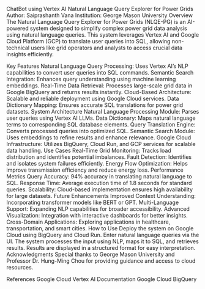 ChatBot using Vertex AI
Natural Language Query Explorer for Power Grids
Author: Saiprashanth Vana
Institution: George Mason University
Overview
The Natural Language Query Explorer for Power Grids (NLQE-PG) is an AI-powered system designed to simplify complex power grid data analysis using natural language queries. This system leverages Vertex AI and Google Cloud Platform (GCP) to translate user queries into SQL, allowing non-technical users like grid operators and analysts to access crucial data insights efficiently.

Key Features
Natural Language Query Processing: Uses Vertex AI’s NLP capabilities to convert user queries into SQL commands.
Semantic Search Integration: Enhances query understanding using machine learning embeddings.
Real-Time Data Retrieval: Processes large-scale grid data in Google BigQuery and returns results instantly.
Cloud-Based Architecture: Scalable and reliable deployment using Google Cloud services.
Data Dictionary Mapping: Ensures accurate SQL translations for power grid datasets.
System Architecture
Natural Language Processing Module: Parses user queries using Vertex AI LLMs.
Data Dictionary: Maps natural language terms to corresponding SQL database elements.
Query Translation Engine: Converts processed queries into optimized SQL.
Semantic Search Module: Uses embeddings to refine results and enhance relevance.
Google Cloud Infrastructure: Utilizes BigQuery, Cloud Run, and GCP services for scalable data handling.
Use Cases
Real-Time Grid Monitoring: Tracks load distribution and identifies potential imbalances.
Fault Detection: Identifies and isolates system failures efficiently.
Energy Flow Optimization: Helps improve transmission efficiency and reduce energy loss.
Performance Metrics
Query Accuracy: 94% accuracy in translating natural language to SQL.
Response Time: Average execution time of 1.8 seconds for standard queries.
Scalability: Cloud-based implementation ensures high availability for large datasets.
Future Enhancements
Improved Context Understanding: Incorporating transformer models like BERT or GPT.
Multi-Language Support: Expanding NLP capabilities for broader accessibility.
Advanced Visualization: Integration with interactive dashboards for better insights.
Cross-Domain Applications: Exploring applications in healthcare, transportation, and smart cities.
How to Use
Deploy the system on Google Cloud using BigQuery and Cloud Run.
Enter natural language queries via the UI.
The system processes the input using NLP, maps it to SQL, and retrieves results.
Results are displayed in a structured format for easy interpretation.
Acknowledgments
Special thanks to George Mason University and Professor Dr. Hung-Ming Chou for providing guidance and access to cloud resources.

References
Google Cloud Vertex AI Documentation
Google Cloud BigQuery